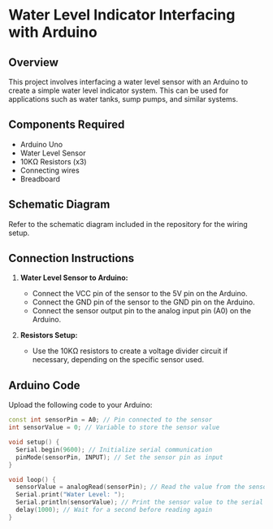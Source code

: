 # Water Level Indicator Interfacing with Arduino

## Overview
This project involves interfacing a water level sensor with an Arduino to create a simple water level indicator system. This can be used for applications such as water tanks, sump pumps, and similar systems.

## Components Required
- Arduino Uno
- Water Level Sensor
- 10KΩ Resistors (x3)
- Connecting wires
- Breadboard

## Schematic Diagram
Refer to the schematic diagram included in the repository for the wiring setup.

## Connection Instructions
1. **Water Level Sensor to Arduino:**
   - Connect the VCC pin of the sensor to the 5V pin on the Arduino.
   - Connect the GND pin of the sensor to the GND pin on the Arduino.
   - Connect the sensor output pin to the analog input pin (A0) on the Arduino.

2. **Resistors Setup:**
   - Use the 10KΩ resistors to create a voltage divider circuit if necessary, depending on the specific sensor used.

## Arduino Code
Upload the following code to your Arduino:

```cpp
const int sensorPin = A0; // Pin connected to the sensor
int sensorValue = 0; // Variable to store the sensor value

void setup() {
  Serial.begin(9600); // Initialize serial communication
  pinMode(sensorPin, INPUT); // Set the sensor pin as input
}

void loop() {
  sensorValue = analogRead(sensorPin); // Read the value from the sensor
  Serial.print("Water Level: ");
  Serial.println(sensorValue); // Print the sensor value to the serial monitor
  delay(1000); // Wait for a second before reading again
}

